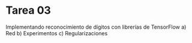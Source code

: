 # Tarea 03
Implementando reconocimiento de dígitos con librerías de TensorFlow
a) Red
b) Experimentos
c) Regularizaciones
